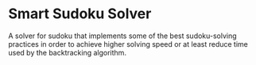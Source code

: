# Smart Sudoku Solver
A solver for sudoku that implements some of the best sudoku-solving practices in order to achieve higher solving speed or at least reduce time used by the backtracking algorithm.
